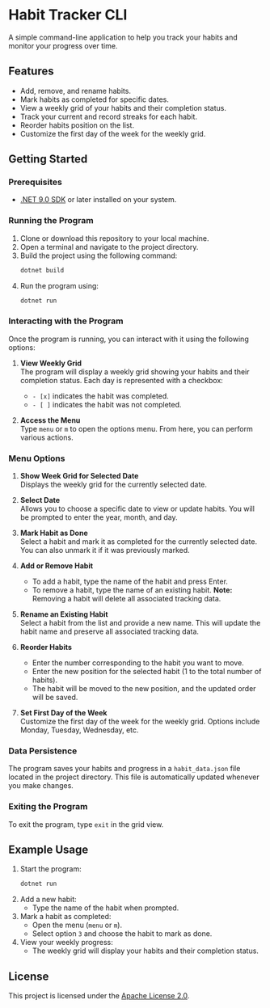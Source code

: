 # Habit Tracker CLI

A simple command-line application to help you track your habits and monitor your progress over time.

## Features

- Add, remove, and rename habits.
- Mark habits as completed for specific dates.
- View a weekly grid of your habits and their completion status.
- Track your current and record streaks for each habit.
- Reorder habits position on the list.
- Customize the first day of the week for the weekly grid.

## Getting Started

### Prerequisites

- [.NET 9.0 SDK](https://dotnet.microsoft.com/download) or later installed on your system.

### Running the Program

1. Clone or download this repository to your local machine.
2. Open a terminal and navigate to the project directory.
3. Build the project using the following command:
   ```sh
   dotnet build
   ```
4. Run the program using:
   ```sh
   dotnet run
   ```

### Interacting with the Program

Once the program is running, you can interact with it using the following options:

1. **View Weekly Grid**  
   The program will display a weekly grid showing your habits and their completion status. Each day is represented with a checkbox:
   - `- [x]` indicates the habit was completed.
   - `- [ ]` indicates the habit was not completed.

2. **Access the Menu**  
   Type `menu` or `m` to open the options menu. From here, you can perform various actions.

### Menu Options

1. **Show Week Grid for Selected Date**  
   Displays the weekly grid for the currently selected date.

2. **Select Date**  
   Allows you to choose a specific date to view or update habits. You will be prompted to enter the year, month, and day.

3. **Mark Habit as Done**  
   Select a habit and mark it as completed for the currently selected date. You can also unmark it if it was previously marked.

4. **Add or Remove Habit**  
   - To add a habit, type the name of the habit and press Enter.
   - To remove a habit, type the name of an existing habit. **Note:** Removing a habit will delete all associated tracking data.

5. **Rename an Existing Habit**  
   Select a habit from the list and provide a new name. This will update the habit name and preserve all associated tracking data.

6. **Reorder Habits**  
   - Enter the number corresponding to the habit you want to move.
   - Enter the new position for the selected habit (1 to the total number of habits).
   - The habit will be moved to the new position, and the updated order will be saved.

7. **Set First Day of the Week**  
   Customize the first day of the week for the weekly grid. Options include Monday, Tuesday, Wednesday, etc.

### Data Persistence

The program saves your habits and progress in a `habit_data.json` file located in the project directory. This file is automatically updated whenever you make changes.

### Exiting the Program

To exit the program, type `exit` in the grid view.

## Example Usage

1. Start the program:
   ```sh
   dotnet run
   ```
2. Add a new habit:
   - Type the name of the habit when prompted.
3. Mark a habit as completed:
   - Open the menu (`menu` or `m`).
   - Select option `3` and choose the habit to mark as done.
4. View your weekly progress:
   - The weekly grid will display your habits and their completion status.

## License

This project is licensed under the [Apache License 2.0](LICENSE).